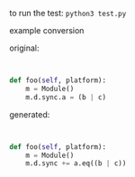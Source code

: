 to run the test: `python3 test.py`

example conversion

original:
```python


def foo(self, platform):
    m = Module()
    m.d.sync.a = (b | c)

```
generated:
```python


def foo(self, platform):
    m = Module()
    m.d.sync += a.eq((b | c))

```

